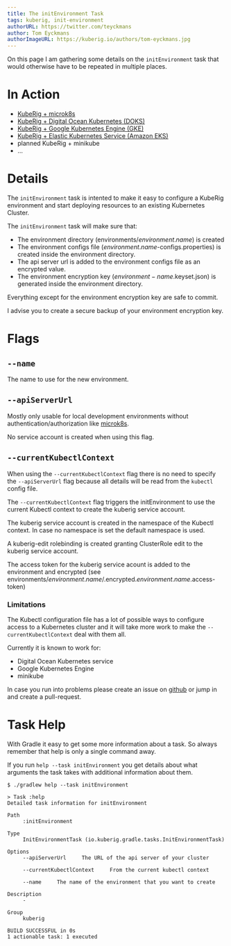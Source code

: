 ```yaml
---
title: The initEnvironment Task
tags: kuberig, init-environment
authorURL: https://twitter.com/teyckmans
author: Tom Eyckmans
authorImageURL: https://kuberig.io/authors/tom-eyckmans.jpg
---
```


On this page I am gathering some details on the `initEnvironment` task that would otherwise have to be repeated in multiple places.

# In Action

- [KubeRig + microk8s](/blog/2019/05/25/kuberig-microk8s)
- [KubeRig + Digital Ocean Kubernetes (DOKS)](/blog/2019/06/26/kuberig-doks)
- [KubeRig + Google Kubernetes Engine (GKE)](/blog/2019/07/04/kuberig-gke)
- [KubeRig + Elastic Kubernetes Service (Amazon EKS)](/blog/2019/07/07/kuberig-eks)
- planned KubeRig + minikube
- ...

# Details

The `initEnvironment` task is intented to make it easy to configure a KubeRig environment and start deploying resources to an existing Kubernetes Cluster.

The `initEnvironment` task will make sure that:

- The environment directory (environments/$environment.name$) is created
- The environment configs file ($environment.name$-configs.properties) is created inside the environment directory.
- The api server url is added to the environment configs file as an encrypted value.
- The environment encryption key ($environment-name$.keyset.json) is generated inside the environment directory.

Everything except for the environment encryption key are safe to commit.

I advise you to create a secure backup of your environment encryption key.

# Flags

## `--name`

The name to use for the new environment.

## `--apiServerUrl`

Mostly only usable for local development environments without authentication/authorization like [microk8s](https://microk8s.io/).

No service account is created when using this flag.

## `--currentKubectlContext`

When using the `--currentKubectlContext` flag there is no need to specify the `--apiServerUrl` flag because all details will be read from the `kubectl` config file.

The `--currentKubectlContext` flag triggers the initEnvironment to use the current Kubectl context to create the kuberig service account.

The kuberig service account is created in the namespace of the Kubectl context. In case no namespace is set the default namespace is used.

A kuberig-edit rolebinding is created granting ClusterRole edit to the kuberig service account.

The access token for the kuberig service acount is added to the environment and encrypted (see environments/$environment.name$/.encrypted.$environment.name$.access-token)

### Limitations

The Kubectl configuration file has a lot of possible ways to configure access to a Kubernetes cluster and it will take more work to make the `--currentKubectlContext` deal with them all.

Currently it is known to work for:

- Digital Ocean Kubernetes service
- Google Kubernetes Engine
- minikube

In case you run into problems please create an issue on [github](https://github.com/kuberig-io/kuberig/issues) or jump in and create a pull-request.

# Task Help

With Gradle it easy to get some more information about a task. So always remember that help is only a single command away.

If you run `help --task initEnvironment` you get details about what arguments the task takes with additional information about them.

    $ ./gradlew help --task initEnvironment
    
    > Task :help
    Detailed task information for initEnvironment
    
    Path
         :initEnvironment
    
    Type
         InitEnvironmentTask (io.kuberig.gradle.tasks.InitEnvironmentTask)
    
    Options
         --apiServerUrl     The URL of the api server of your cluster
    
         --currentKubectlContext     From the current kubectl context
    
         --name     The name of the environment that you want to create
    
    Description
         -
    
    Group
         kuberig
    
    BUILD SUCCESSFUL in 0s
    1 actionable task: 1 executed
    
